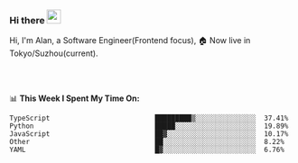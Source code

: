 ### Hi there <img src="https://media.giphy.com/media/hvRJCLFzcasrR4ia7z/giphy.gif" width="25px">

<!-- ![visitors](https://visitor-badge.glitch.me/badge?page_id=dislfyer.dislfyer) -->

Hi, I'm Alan, a Software Engineer(Frontend focus), 🏠 Now live in Tokyo/Suzhou(current).

<br/>
<br/>

📊 **This Week I Spent My Time On:**


<!--START_SECTION:waka-->

```text
TypeScript                          █████████▒░░░░░░░░░░░░░░░  37.41%
Python                              █████░░░░░░░░░░░░░░░░░░░░  19.89%
JavaScript                          ██▓░░░░░░░░░░░░░░░░░░░░░░  10.17%
Other                               ██░░░░░░░░░░░░░░░░░░░░░░░  8.22%
YAML                                █▓░░░░░░░░░░░░░░░░░░░░░░░  6.76%
```

<!--END_SECTION:waka-->

<!--
**About Me:**
 -->
